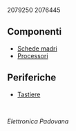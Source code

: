 
2079250 2076445<br>

## Componenti
- [Schede madri](schede_madri.md)
- [Processori](processori.md)

## Periferiche
- [Tastiere](periferiche/tastiere.md)


<br>

*Elettronica Padovana*
